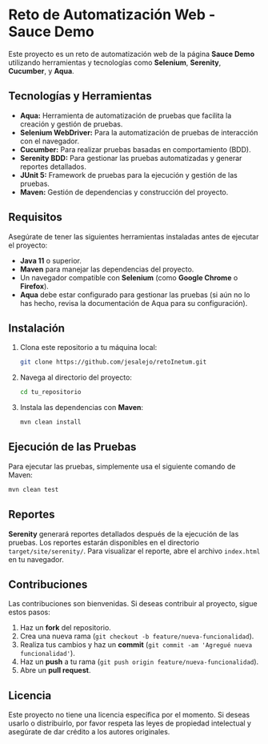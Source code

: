 # Reto de Automatización Web - Sauce Demo

Este proyecto es un reto de automatización web de la página **Sauce Demo** utilizando herramientas y tecnologías como **Selenium**, **Serenity**, **Cucumber**, y **Aqua**.

## Tecnologías y Herramientas

- **Aqua:** Herramienta de automatización de pruebas que facilita la creación y gestión de pruebas.
- **Selenium WebDriver:** Para la automatización de pruebas de interacción con el navegador.
- **Cucumber:** Para realizar pruebas basadas en comportamiento (BDD).
- **Serenity BDD:** Para gestionar las pruebas automatizadas y generar reportes detallados.
- **JUnit 5:** Framework de pruebas para la ejecución y gestión de las pruebas.
- **Maven:** Gestión de dependencias y construcción del proyecto.

## Requisitos

Asegúrate de tener las siguientes herramientas instaladas antes de ejecutar el proyecto:

- **Java 11** o superior.
- **Maven** para manejar las dependencias del proyecto.
- Un navegador compatible con **Selenium** (como **Google Chrome** o **Firefox**).
- **Aqua** debe estar configurado para gestionar las pruebas (si aún no lo has hecho, revisa la documentación de Aqua para su configuración).

## Instalación

1. Clona este repositorio a tu máquina local:

    ```bash
    git clone https://github.com/jesalejo/retoInetum.git
    ```

2. Navega al directorio del proyecto:

    ```bash
    cd tu_repositorio
    ```

3. Instala las dependencias con **Maven**:

    ```bash
    mvn clean install
    ```

## Ejecución de las Pruebas

Para ejecutar las pruebas, simplemente usa el siguiente comando de Maven:

```bash
mvn clean test
```
## Reportes

**Serenity** generará reportes detallados después de la ejecución de las pruebas. Los reportes estarán disponibles en el directorio `target/site/serenity/`. Para visualizar el reporte, abre el archivo `index.html` en tu navegador.

## Contribuciones

Las contribuciones son bienvenidas. Si deseas contribuir al proyecto, sigue estos pasos:

1. Haz un **fork** del repositorio.
2. Crea una nueva rama (`git checkout -b feature/nueva-funcionalidad`).
3. Realiza tus cambios y haz un **commit** (`git commit -am 'Agregué nueva funcionalidad'`).
4. Haz un **push** a tu rama (`git push origin feature/nueva-funcionalidad`).
5. Abre un **pull request**.

## Licencia

Este proyecto no tiene una licencia específica por el momento. Si deseas usarlo o distribuirlo, por favor respeta las leyes de propiedad intelectual y asegúrate de dar crédito a los autores originales.

